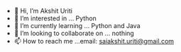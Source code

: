 - 👋 Hi, I’m Akshit Uriti
- 👀 I’m interested in ... Python
- 🌱 I’m currently learning ... Python and Java
- 💞️ I’m looking to collaborate on ... nothing
- 📫 How to reach me ...email: saiakshit.uriti@gmail.com

<!---
Akshit016/Akshit016 is a ✨ special ✨ repository because its `README.md` (this file) appears on your GitHub profile.
You can click the Preview link to take a look at your changes.
--->
